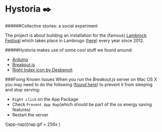 # Hystoria :black_nib:
######Collective stories: a social experiment

The project is about building an installation for the (famous) [Lambrock Festival](http://www.lambrockfestival.com) which takes place in Lambrugo ([here](https://www.google.it/maps/place/Via+Bovia,+5,+22045+Lambrugo+CO/data=!4m2!3m1!1s0x4786a179564d7947:0xc793d363cb460870?sa=X&ei=y6psVcufOsbgywOvh4PoAw&ved=0CCAQ8gEwAA)) every year since 2012.

#####Hystoria makes use of some cool stuff we found around:
- [Arduino](http://www.arduino.cc/)
- [Breakout.js](http://breakoutjs.com/)
- [Right Index icon by Desbenoit](https://thenounproject.com/search/?q=finger&i=5380)

###Fixing Known Issues
When you run the *Breakout.js* server on Mac OS X you may need to do the following ([found here](http://breakoutjs.com/2014/03/breakout-v0-3-1-available/)) to prevent it from sleeping and stop serving:
- `Right click` on the App Package
- Check `Prevent App Nap`(which should be part of the os energy saving features)
- Restart the server

![app-nap](nap.gif = 256x )